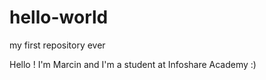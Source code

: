 # hello-world
my first repository ever

Hello ! I'm Marcin and I'm a student at Infoshare Academy :) 

